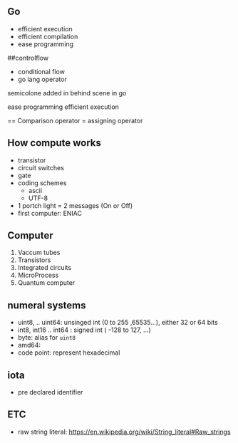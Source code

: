 ## Go
- efficient execution
- efficient compilation
- ease programming

##controlflow
- conditional flow
- go lang operator

semicolone added in behind scene in go

ease programming
efficient execution


== Comparison operator
= assigning operator


## How compute works

- transistor
- circuit switches
- gate
- coding schemes
  - ascii
  - UTF-8
- 1 portch light = 2 messages (On or Off)
- first computer: ENIAC 


## Computer
1. Vaccum tubes
2. Transistors
3. Integrated circuits
4. MicroProcess
5. Quantum computer

## numeral systems
- uint8, .. uint64: unsinged int (0 to 255 ,65535...), either 32 or 64 bits
- int8, int16 .. int64 : signed int ( -128 to 127, ...)
- byte: alias for `uint8`
- amd64:
- code point: represent hexadecimal

## iota

- pre declared identifier

## ETC
- raw string literal: https://en.wikipedia.org/wiki/String_literal#Raw_strings